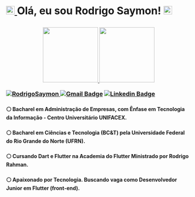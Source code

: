 <h1 align="center"><p align="left"> <a  href="https://dart.dev" target="_blank" rel="noreferrer"> <img width="23" height = "23" src="https://www.vectorlogo.zone/logos/dartlang/dartlang-icon.svg" alt="dart" width="20" height="23"/> </a>  Olá, eu sou Rodrigo Saymon! <a href="https://flutter.dev" target="_blank" rel="noreferrer"> <img width="23", height = "23"src="https://www.vectorlogo.zone/logos/flutterio/flutterio-icon.svg" alt="flutter" width="23" height="23"/> </a></h1>
<h3 align="/center">

<div align="center">
  <a href="https://github.com/RodrgioSaymon">
  <img height="150em" src="https://github-readme-stats.vercel.app/api?username=RodrigoSaymon&show_icons=true&theme=dracula&include_all_commits=true&count_private=true"/> 
  <img height="150em" src="https://github-readme-stats.vercel.app/api/top-langs/?username=RodrigoSaymon&layout=compact&langs_count=7&theme=dracula"/>
</div>

<img src="https://komarev.com/ghpvc/?username=RodrigoSaymon&label=Profile%20views&color=0e75b6&style=flat" alt="RodrigoSaymon"/> [![Gmail Badge](https://img.shields.io/badge/-Gmail-c14438?style=flat&logo=Gmail&logoColor=white&link=mailto:rodrigotbass@gmail.com)](mailto:rodrigotbass@gmail.com) [![Linkedin Badge](https://img.shields.io/badge/-LinkedIn-blue?style=flat&logo=Linkedin&logoColor=white&link=https://www.linkedin.com/in/RodrigoSaymon/)](https://www.linkedin.com/in/RodrigoSaymon/)
<h3 align="/center">

<h4> ⚪   Bacharel em Administração de Empresas, com Ênfase em Tecnologia da Informação - Centro Universitário UNIFACEX. </h4>
<h3 align="/center">
<h4> ⚪   Bacharel em Ciências e Tecnologia (BC&T) pela Universidade Federal do Rio Grande do Norte (UFRN). </h4>
<h3 align="/center">
<h4> ⚪   Cursando Dart e Flutter na Academia do Flutter Ministrado por Rodrigo Rahman. </h4>
<h3 align="/center">
<h4> ⚪   Apaixonado por Tecnologia. Buscando vaga como Desenvolvedor Junior em Flutter (front-end).</h4>
<h3 align="/center">

